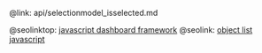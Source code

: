 @link: api/selectionmodel_isselected.md

@seolinktop: [javascript dashboard framework](https://webix.com)
@seolink: [object list javascript](https://webix.com/widget/list/)